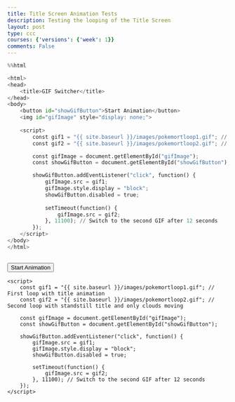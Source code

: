 ```yaml
---
title: Title Screen Animation Tests
description: Testing the looping of the Title Screen
layout: post
type: ccc
courses: {'versions': {'week': 1}}
comments: False
---
```


```python
%%html

<html>
<head>
    <title>GIF Switcher</title>
</head>
<body>
    <button id="showGifButton">Start Animation</button>
    <img id="gifImage" style="display: none;">
    
    <script>
        const gif1 = "{{ site.baseurl }}/images/pokemortloop1.gif"; // First loop with title animation
        const gif2 = "{{ site.baseurl }}/images/pokemortloop2.gif"; // Second loop with standstill title and only clouds moving

        const gifImage = document.getElementById("gifImage");
        const showGifButton = document.getElementById("showGifButton");

        showGifButton.addEventListener("click", function() {
            gifImage.src = gif1;
            gifImage.style.display = "block";
            showGifButton.disabled = true;
            
            setTimeout(function() {
                gifImage.src = gif2;
            }, 11100); // Switch to the second GIF after 12 seconds
        });
    </script>
</body>
</html>



```



<html>
<head>
    <title>GIF Switcher</title>
</head>
<body>
    <button id="showGifButton">Start Animation</button>
    <img id="gifImage" style="display: none;">

    <script>
        const gif1 = "{{ site.baseurl }}/images/pokemortloop1.gif"; // First loop with title animation
        const gif2 = "{{ site.baseurl }}/images/pokemortloop2.gif"; // Second loop with standstill title and only clouds moving

        const gifImage = document.getElementById("gifImage");
        const showGifButton = document.getElementById("showGifButton");

        showGifButton.addEventListener("click", function() {
            gifImage.src = gif1;
            gifImage.style.display = "block";
            showGifButton.disabled = true;

            setTimeout(function() {
                gifImage.src = gif2;
            }, 11100); // Switch to the second GIF after 12 seconds
        });
    </script>
</body>
</html>




